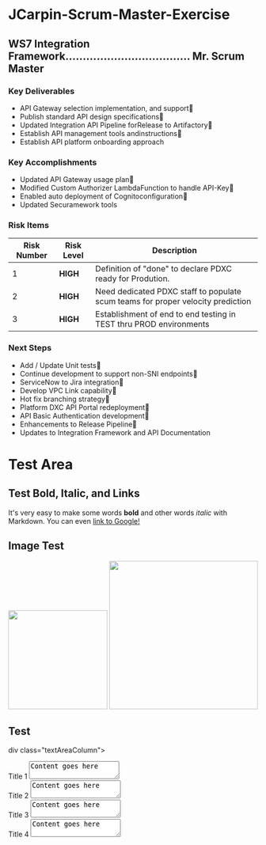 # JCarpin-Scrum-Master-Exercise

## WS7 Integration Framework.................................... Mr. Scrum Master

### Key Deliverables
- API Gateway selection implementation, and support 
- Publish standard API design specifications 
- Updated Integration API Pipeline forRelease to Artifactory 
- Establish API management tools andinstructions 
- Establish API platform onboarding approach

### Key Accomplishments 
- Updated API Gateway usage plan 
- Modified Custom Authorizer LambdaFunction to handle API-Key 
- Enabled auto deployment of Cognitoconfiguration 
- Updated Securamework tools

### Risk Items

Risk Number | Risk Level | Description
----------- | ---------- | -----------------------------------------------------------
 1 | **HIGH** | Definition of &quot;done&quot; to declare PDXC ready for Prodution.
 2 | **HIGH** | Need dedicated PDXC staff to populate scum teams for proper velocity prediction
 3 | **HIGH** | Establishment of end to end testing in TEST thru PROD environments

### Next Steps
- Add / Update Unit tests
- Continue development to support non-SNI endpoints
- ServiceNow to Jira integration
- Develop VPC Link capability
- Hot fix branching strategy
- Platform DXC API Portal redeployment
- API Basic Authentication development
- Enhancements to Release Pipeline
- Updates to Integration Framework and API Documentation


# Test Area
## Test Bold, Italic, and Links
It's very easy to make some words **bold** and other words *italic* with Markdown. You can even [link to Google!](http://google.com)

## Image Test
<img src="https://openclipart.org/image/2400px/svg_to_png/28580/kablam-Number-Animals-1.png" width="200"/> <img src="https://openclipart.org/download/71101/two.svg" width="300"/>

## Test
div class="textAreaColumn">
    <div>
        <span>Title 1</span>
        <textarea>Content goes here</textarea>
    </div>
    <div>
        <span>Title 2</span>
        <textarea>Content goes here</textarea>
    </div>
    <div>
        <span>Title 3</span>
        <textarea>Content goes here</textarea>
    </div>
    <div>
        <span>Title 4</span>
        <textarea>Content goes here</textarea>
    </div>
</div>


